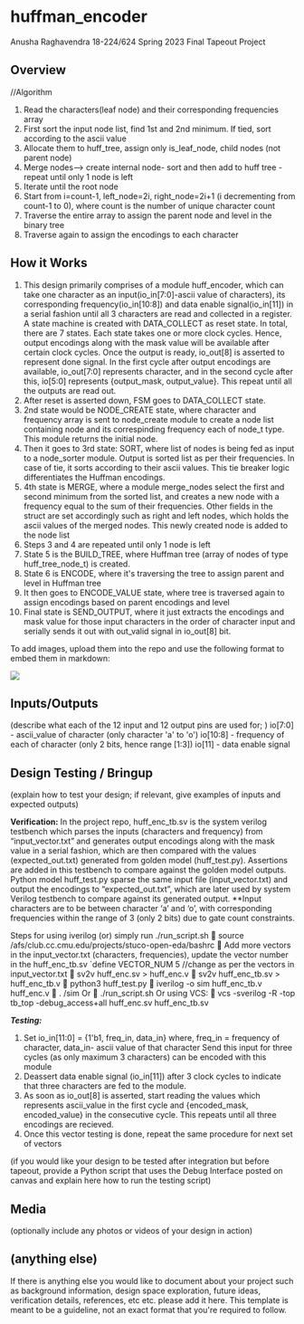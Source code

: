# huffman_encoder

Anusha Raghavendra
18-224/624 Spring 2023 Final Tapeout Project

## Overview

//Algorithm
1. Read the characters(leaf node) and their corresponding frequencies array
2. First sort the input node list, find 1st and 2nd minimum. If tied, sort according to the ascii value
3. Allocate them to huff_tree, assign only is_leaf_node, child nodes (not parent node)
4. Merge nodes--> create internal node- sort and then add to huff tree -repeat until only 1 node is left
5. Iterate until the root node 
6. Start from i=count-1, left_node=2i, right_node=2i+1 (i decrementing from count-1 to 0), where count is the number of unique character count
7. Traverse the entire array to assign the parent node and level in the binary tree
8. Traverse again to assign the encodings to each character

## How it Works

1.	This design primarily comprises of a module huff_encoder, which can take one character as an input(io_in[7:0]-ascii value of characters), its corresponding frequency(io_in[10:8]) and data enable signal(io_in[11]) in a serial fashion until all 3 characters are read and collected in a register. A state machine is created with DATA_COLLECT as reset state. In total, there are 7 states. Each state takes one or more clock cycles. Hence, output encodings along with the mask value will be available after certain clock cycles. Once the output is ready, io_out[8] is asserted to represent done signal. In the first cycle after output encodings are available, io_out[7:0] represents character, and in the second cycle after this, io[5:0] represents {output_mask, output_value}. This repeat until all the outputs are read out.  
2.	After reset is asserted down, FSM goes to DATA_COLLECT state. 
3.	2nd state would be NODE_CREATE state, where character and frequency array is sent to node_create module to create a node list containing node and its correspinding frequency each of node_t type. This module returns the initial node.
4.	Then it goes to 3rd state: SORT, where list of nodes is being fed as input to a node_sorter module. Output is sorted list as per their frequencies. In case of tie, it sorts according to their ascii values. This tie breaker logic differentiates the Huffman encodings.
5.	4th state is MERGE, where a module merge_nodes select the first and second minimum from the sorted list, and creates a new node with a frequency equal to the sum of their frequencies. Other fields in the struct are set accordingly such as right and left nodes, which holds the ascii values of the merged nodes. This newly created node is added to the node list 
6.	Steps 3 and 4 are repeated until only 1 node is left 
7.	State 5 is the BUILD_TREE, where Huffman tree (array of nodes of type huff_tree_node_t) is created.  
8.	State 6 is ENCODE, where it's traversing the tree to assign parent and level in Huffman tree
9.	It then goes to ENCODE_VALUE state, where tree is traversed again to assign encodings based on parent encodings and level
10.	Final state is SEND_OUTPUT, where it just extracts the encodings and mask value for those input characters in the order of character input and serially sends it out with out_valid signal in io_out[8] bit.


To add images, upload them into the repo and use the following format to embed them in markdown:

![](image1.png)

## Inputs/Outputs

(describe what each of the 12 input and 12 output pins are used for; )
io[7:0] - ascii_value of character (only character 'a' to 'o')
io[10:8] - frequency of each of character (only 2 bits, hence range [1:3])
io[11] - data enable signal


## Design Testing / Bringup

(explain how to test your design; if relevant, give examples of inputs and expected outputs)

**Verification:** 
In the project repo, huff_enc_tb.sv is the system verilog testbench which parses the inputs (characters and frequency) from “input_vector.txt” and generates output encodings along with the mask value in a serial fashion, which are then compared with the values (expected_out.txt) generated from golden model (huff_test.py). Assertions are added in this testbench to compare against the golden model outputs.
Python model huff_test.py sparse the same input file (input_vector.txt) and output the encodings to “expected_out.txt”, which are later used by system Verilog testbench to compare against its generated output.
**Input characters are to be between character ‘a’ and ‘o’, with corresponding frequencies within the range of 3 (only 2 bits) due to gate count constraints.

Steps for using iverilog (or) simply run ./run_script.sh
	source /afs/club.cc.cmu.edu/projects/stuco-open-eda/bashrc
	Add more vectors in the input_vector.txt (characters, frequencies), update the vector number in the huff_enc_tb.sv 
`define VECTOR_NUM 5 //change as per the vectors in input_vector.txt
	sv2v huff_enc.sv > huff_enc.v
	sv2v huff_enc_tb.sv > huff_enc_tb.v
	python3 huff_test.py
	iverilog -o sim huff_enc_tb.v huff_enc.v
	. /sim
Or 
	./run_script.sh 
Or using VCS:
	vcs -sverilog -R -top tb_top -debug_access+all huff_enc.sv huff_enc_tb.sv

***Testing:***
1. Set io_in[11:0] = {1'b1, freq_in, data_in}
where, freq_in = frequency of character, data_in- ascii value of that character
Send this input for three cycles (as only maximum 3 characters) can be encoded with this module 
2. Deassert data enable signal (io_in[11]) after 3 clock cycles to indicate that three characters are fed to the module.
3. As soon as io_out[8] is asserted, start reading the values which represents ascii_value in the first cycle and {encoded_mask, encoded_value} in the consecutive cycle. This repeats until all three encodings are recieved. 
4. Once this vector testing is done, repeat the same procedure for next set of vectors



(if you would like your design to be tested after integration but before tapeout, provide a Python script that uses the Debug Interface posted on canvas and explain here how to run the testing script)

## Media

(optionally include any photos or videos of your design in action)

## (anything else)

If there is anything else you would like to document about your project such as background information, design space exploration, future ideas, verification details, references, etc etc. please add it here. This template is meant to be a guideline, not an exact format that you're required to follow.
